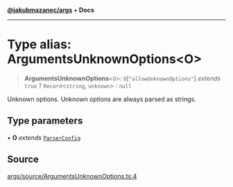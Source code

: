 [**@jakubmazanec/args**](../README.md) • **Docs**

---

# Type alias: ArgumentsUnknownOptions\<O\>

> **ArgumentsUnknownOptions**\<`O`\>: `O`\[`"allowUnknownOptions"`\] _extends_ `true` ?
> `Record`\<`string`, `unknown`\> : `null`

Unknown options. Unknown options are always parsed as strings.

## Type parameters

• **O** _extends_ [`ParserConfig`](ParserConfig.md)

## Source

[args/source/ArgumentsUnknownOptions.ts:4](https://github.com/jakubmazanec/js-tools/blob/9580d5f68de35b95719fd49b679b2d5576d49582/packages/args/source/ArgumentsUnknownOptions.ts#L4)
